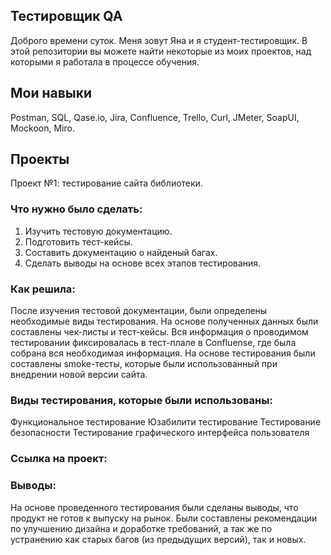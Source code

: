 ## Тестировщик QA ##
Доброго времени суток. Меня зовут Яна и я студент-тестировщик.
В этой репозитории вы можете найти некоторые из моих проектов, над которыми я работала в процессе обучения. 

## Мои навыки ##
Postman, SQL, Qase.io, Jira, Confluence, Trello, Curl, JMeter, SoapUI, Mockoon, Miro.

## Проекты ##
Проект №1: тестирование сайта библиотеки. 

### Что нужно было сделать: ###
1. Изучить тестовую документацию.
2. Подготовить тест-кейсы.
3. Составить документацию о найденый багах.
4. Сделать выводы на основе всех этапов тестирования. 

### Как решила: ###
После изучения тестовой документации, были определены необходимые виды тестирования.  На основе полученных данных были составлены чек-листы и  тест-кейсы. Вся информация о проводимом тестировании фиксировалась в тест-плале в Confluense, где была собрана вся необходимая информация. На основе тестирования были составлены smoke-тесты, которые были использованный при внедрении новой версии сайта. 

### Виды тестирования, которые были использованы: ###

Функциональное тестирование
Юзабилити тестирование
Тестирование безопасности 
Тестирование графического интерфейса пользователя  

### Ссылка на проект: ###

### Выводы: ### 
На основе проведенного тестирования были сделаны выводы, что продукт не готов к выпуску на рынок. Были составлены рекомендации по улучшению дизайна и доработке требований, а так же по устранению как старых багов (из предыдущих версий), так и новых. 


